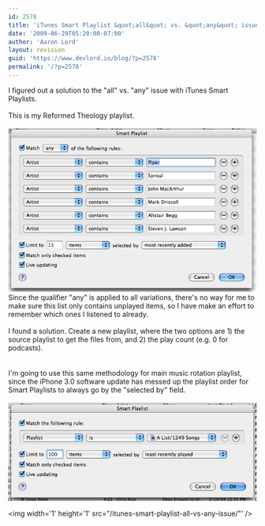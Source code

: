 ```yaml
---
id: 2578
title: 'iTunes Smart Playlist &quot;all&quot; vs. &quot;any&quot; issue'
date: '2009-06-29T05:20:00-07:00'
author: 'Aaron Lord'
layout: revision
guid: 'https://www.devlord.io/blog/?p=2578'
permalink: '/?p=2578'
---
```


I figured out a solution to the "all" vs. "any" issue with iTunes Smart Playlists.<br /><br />This is my Reformed Theology playlist.<br /><br /><a href="/assets/img/2011/10/picture2.png"><img src="/assets/img/2011/10/picture2.png?w=300" alt="" border="0" /></a><br />Since the qualifier "any" is applied to all variations, there's no way for me to make sure this list only contains unplayed items, so I have make an effort to remember which ones I listened to already.<br /><br />I found a solution.  Create a new playlist, where the two options are 1) the source playlist to get the files from, and 2) the play count (e.g. 0 for podcasts).<br /><br /><a href="http://mustfollow.files.wordpress.com/2009/06/picture3.png"><img src="http://mustfollow.files.wordpress.com/2009/06/picture3.png?w=300" alt="" border="0" /></a><br />I'm going to use this same methodology for main music rotation playlist, since the iPhone 3.0 software update has messed up the playlist order for Smart Playlists to always go by the "selected by" field.<br /><br /><a href="/assets/img/2011/10/picture4.png"><img src="/assets/img/2011/10/picture4.png?w=300" alt="" border="0" /></a><div class="blogger-post-footer"><img width='1' height='1' src="/itunes-smart-playlist-all-vs-any-issue/"' /></div>